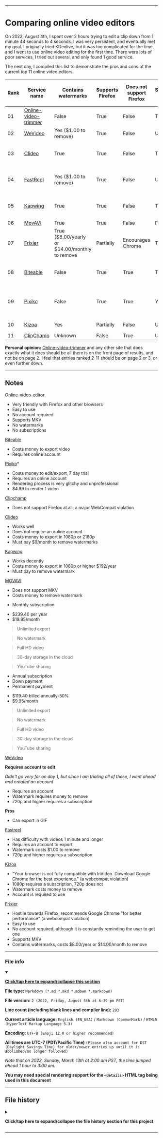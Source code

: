 
***

# Comparing online video editors

On 2022, August 4th, I spent over 2 hours trying to edit a clip down from 1 minute 44 seconds to 4 seconds. I was very persistent, and eventually met my goal. I originally tried KDenlive, but it was too complicated for the time, and I went to use online video editing for the first time. There were lots of poor services, I tried out several, and only found 1 good service.

The next day, I compiled this list to demonstrate the pros and cons of the current top 11 online video editors.

| Rank | Service name | Contains watermarks | Supports Firefox | Does not support Firefox | Supports MKV | Requires an online account | Requires a subscription | GIF export | Violates WebCompat | Exports in MP4 | 
|---|---|---|---|---|---|---|---|---|---|---|
| 01 | [Online-video-trimmer](https://online-video-cutter.com/) | False | True | False | True | False | False | False | False | True |
| 02 | [WeVideo](https://www.wevideo.com/) | Yes ($1.00 to remove) | True | False | Unknown | True | For 720p and higher | True | False | True |
| 03 | [Clideo](https://clideo.com/video-editor/) | True | True | False | True | False | For original quality video, 720p or higher | False | False | True |
| 04 | [FastReel](https://www.fastreel.com/) | Yes ($1.00 to remove) | True | False | Unknown | Yes (to export) | Subscription required for 720p and higher| False| False | False | True | 
| 05 | [Kapwing](https://www.kapwing.com/video-editor/) | True | True | False | True | False | To export in 1080p and to remove watermarks | False | False | True | True | False | False |
| 06 | [MovAVI](https://www.movavi.com/videoeditor/) | True | True | False | False | False | True | False | False | True |
| 07 | [Frixier](https://editor.flixier.com/home/) | True ($8.00/yearly or $14.00/monthly to remove | Partially | Encourages Chrome | True | False | True (for watermark removal) | False | Yes | True |
| 08 | [Biteable](https://biteable.com/) | False | True | True | True | Yes | To export video, a subscription is required | False | False | True |
| 09 | [Pixiko](https://pixiko.com/) | False | True | True | Yes | An online account is required | A subscription is required to export video | False | False | True |
| 10 | [Kizoa](https://kizoa.com/) | Yes | Partially | False | Unknown | True | For 1080p and higher | False | True | True |
| 11 | [ClipChamp](https://clipchamp.com/en/unsupported-browser/) | Unknown | False | True | Unknown | Yes | Unknown | False | True | True |

**Personal opinion:** [Online-video-trimmer](https://online-video-cutter.com/) and any other site that does exactly what it does should be all there is on the front page of results, and not be on page 2. I feel that entries ranked 2-11 should be on page 2 or 3, or even further down.

***

## Notes

[Online-video-editor](https://online-video-cutter.com/)

- Very friendly with Firefox and other browsers
- Easy to use
- No account required
- Supports MKV
- No watermarks
- No subscriptions

[Biteable](https://biteable.com/)

- Costs money to export video
- Requires online account

[Pixiko](https://pixiko.com/)*

- Costs money to edit/export, 7 day trial
- Requires an online account
- Rendering process is very glitchy and unprofessional
- $4.89 to render 1 video

[Clipchamp](https://clipchamp.com/en/unsupported-browser/)

- Does not support Firefox at all, a major WebCompat violation

[Clideo](https://clideo.com/video-editor/)

- Works well
- Does not require an online account
- Costs money to export in 1080p or 2160p
- Must pay $9/month to remove watermarks

[Kapwing](https://www.kapwing.com/video-editor)

- Works decently
- Costs money to export in 1080p or higher $192/year
- Must pay to remove watermark

[MOVAVI](https://www.movavi.com/videoeditor/)

- Does not support MKV
- Costs money to remove watermark

* Monthly subscription
- $239.40 per year
- $19.95/month

> Unlimited export

> No watermark

> Full HD video

> 30-day storage in the cloud

> YouTube sharing

* Annual subscription
* Down payment
* Permanent payment
- $119.40 billed annually-50%
- $9.95/month

> Unlimited export

> No watermark

> Full HD video

> 30-day storage in the cloud

> YouTube sharing
    
[WeVideo](https://www.wevideo.com/)

**Requires account to edit**

_Didn't go very far on day 1, but since I am trialing all of these, I went ahead and created an account_

- Requires an account
- Watermark requires money to remove
- 720p and higher requires a subscription

**Pros**

- Can export in GIF

[Fastreel](https://www.fastreel.com/)

- Has difficulty with videos 1 minute and longer
- Requires an account to export
- Watermark costs $1.00 to remove
- 720p and higher requires a subscription

[Kizoa](https://kizoa.com/)

- "Your browser is not fully compatible with InVideo. Download Google Chrome for the best experience." (a webcompat violation)
- 1080p requires a subscription, 720p does not
- Watermark costs money to remove
- Account is required to use

[Frixier](https://editor.flixier.com/home/)

- Hostile towards Firefox, recommends Google Chrome "for better performance" (a webcompat violation)
- Easy to use
- No account required, although it is constantly reminding the user to get one
- Supports MKV
- Contains watermarks, costs $8.00/year or $14.00/month to remove

***

### File info

<details open><summary><p lang="en"><b><u>Click/tap here to expand/collapse this section</u></b></p></summary>

**File type:** `Markdown (*.md *.mkd *.mdown *.markdown)`

**File version:** `2 (2022, Friday, August 5th at 6:39 pm PST)`

**Line count (including blank lines and compiler line):** `203`

**Current article language:** `English (EN_USA)` / `Markdown (CommonMark)` / `HTML5 (HyperText Markup Language 5.3)`

**Encoding:** `UTF-8 (Emoji 12.0 or higher recommended)`

**All times are UTC-7 (PDT/Pacific Time)** `(Please also account for DST (Daylight Savings Time) for older/newer entries up until it is abolished/no longer followed)`

_Note that on 2022, Sunday, March 13th at 2:00 am PST, the time jumped ahead 1 hour to 3:00 am._

**You may need special rendering support for the `<details>` HTML tag being used in this document**

</details>

***

## File history

<details><summary><p lang="en"><b>Click/tap here to expand/collapse the file history section for this project</b></p></summary>

<details><summary><p lang="en"><b>Version 1 (2022, Friday, August 5th at 4:32 pm PST)</b></p></summary>

**This version was made by:** [`@seanpm2001`](https://github.com/seanpm2001/)

> Changes:

- [x] Started the file
- [x] Added the title section
- [x] Added the `main table` with support for 10 services
- [x] Added the `notes` section
- [x] Added the `file info` section
- [x] Added the `file history` section
- [ ] No other changes in version 1

</details>

<details><summary><p lang="en"><b>Version 2 (2022, Friday, August 5th at 6:39 pm PST)</b></p></summary>

**This version was made by:** [`@seanpm2001`](https://github.com/seanpm2001/)

> Changes:

- [x] Updated the file
- [x] Updated the `main table` with support for 1 service I originally forgot about
- [x] Updated the `notes` section
- [x] Updated the `file info` section
- [x] Updated the `file history` section
- [ ] No other changes in version 2

</details>

</details>

***
